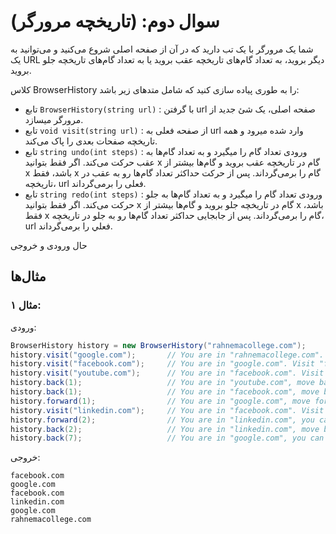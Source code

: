 <!-- <style>
    * {
        direction: rtl;
    }
</style> -->

# سوال دوم: (تاریخچه مرورگر)

شما یک مرورگر با یک تب دارید که در آن از صفحه اصلی شروع می‌کنید و می‌توانید به یک URL دیگر بروید، به تعداد گام‌های تاریخچه عقب بروید یا به تعداد گام‌های تاریخچه جلو بروید.

کلاس BrowserHistory را به طوری پیاده سازی کنید که شامل متد‌های زیر باشد:

- تابع `BrowserHistory(string url)` : با گرفتن url صفحه اصلی، یک شئ جدید از مرورگر میسازد.
- تابع `void visit(string url)` : از صفحه فعلی به url وارد شده میرود و همه تاریخچه صفحات بعدی را پاک می‌کند.
- تابع `string undo(int steps)` : ورودی تعداد گام را میگیرد و به تعداد گام‌ها به عقب حرکت می‌کند. اگر فقط بتوانید x گام در تاریخچه عقب بروید و گام‌ها بیشتر از x باشد، فقط x گام را برمی‌گرداند. پس از حرکت حداکثر تعداد گام‌ها رو به عقب در تاریخچه، url فعلی را برمی‌گرداند.
- تابع `string redo(int steps)` : ورودی تعداد گام را میگیرد و به تعداد گام‌ها به جلو حرکت می‌کند. اگر فقط بتوانید x گام در تاریخچه جلو بروید و گام‌ها بیشتر از x باشد، فقط x گام را برمی‌گرداند. پس از جابجایی حداکثر تعداد گام‌ها رو به جلو در تاریخچه، url فعلي را برمی‌گرداند.

حال ورودی و خروجی

## مثال‌ها

### مثال ۱:

ورودی:

```java
BrowserHistory history = new BrowserHistory("rahnemacollege.com");
history.visit("google.com");       // You are in "rahnemacollege.com". Visit "google.com"
history.visit("facebook.com");     // You are in "google.com". Visit "facebook.com"
history.visit("youtube.com");      // You are in "facebook.com". Visit "youtube.com"
history.back(1);                   // You are in "youtube.com", move back to "facebook.com" return "facebook.com"
history.back(1);                   // You are in "facebook.com", move back to "google.com" return "google.com"
history.forward(1);                // You are in "google.com", move forward to "facebook.com" return "facebook.com"
history.visit("linkedin.com");     // You are in "facebook.com". Visit "linkedin.com"
history.forward(2);                // You are in "linkedin.com", you cannot move forward any steps.
history.back(2);                   // You are in "linkedin.com", move back two steps to "facebook.com" then to "google.com". return "google.com"
history.back(7);                   // You are in "google.com", you can move back only one step to "rahnemacollege.com". return "rahnemacollege.com"

```

خروجی:

```
facebook.com
google.com
facebook.com
linkedin.com
google.com
rahnemacollege.com
```
